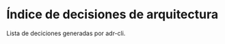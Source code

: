 # Índice de decisiones de arquitectura

Lista de deciciones generadas por adr-cli.

<!--MakrToAppendFiles>